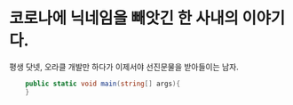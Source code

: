 # 코로나에 닉네임을 빼앗긴 한 사내의 이야기다.

평생 닷넷, 오라클 개발만 하다가 이제서야 선진문물을 받아들이는 남자.

```csharp
    public static void main(string[] args){
    }
```